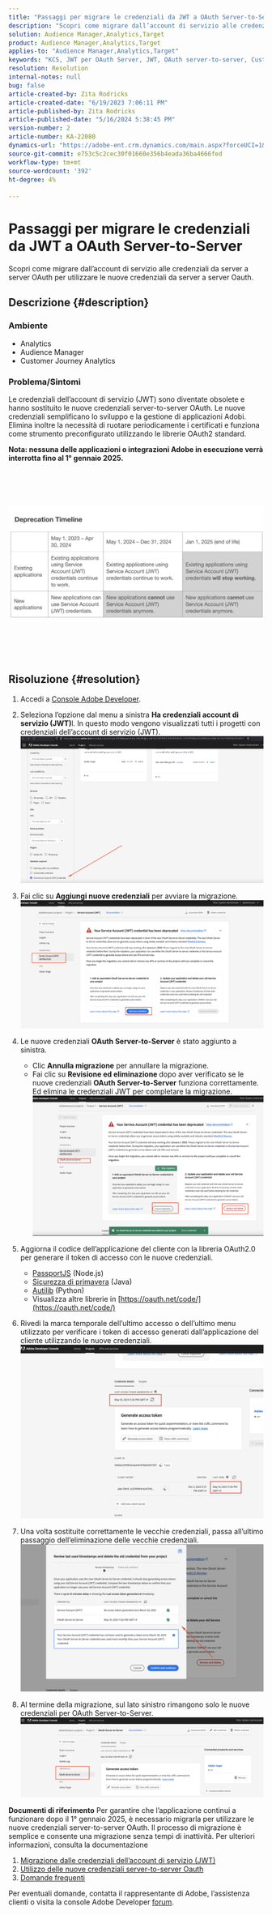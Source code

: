 ```yaml
---
title: "Passaggi per migrare le credenziali da JWT a OAuth Server-to-Server"
description: "Scopri come migrare dall’account di servizio alle credenziali da server a server OAuth per utilizzare le nuove credenziali da server a server Oauth."
solution: Audience Manager,Analytics,Target
product: Audience Manager,Analytics,Target
applies-to: "Audience Manager,Analytics,Target"
keywords: "KCS, JWT per OAuth Server, JWT, OAuth server-to-server, Customer Journey Analytics, migrazione delle credenziali"
resolution: Resolution
internal-notes: null
bug: false
article-created-by: Zita Rodricks
article-created-date: "6/19/2023 7:06:11 PM"
article-published-by: Zita Rodricks
article-published-date: "5/16/2024 5:38:45 PM"
version-number: 2
article-number: KA-22080
dynamics-url: "https://adobe-ent.crm.dynamics.com/main.aspx?forceUCI=1&pagetype=entityrecord&etn=knowledgearticle&id=f3a63955-d40e-ee11-8f6d-6045bd006b3d"
source-git-commit: e753c5c2cec30f01660e356b4eada36ba4666fed
workflow-type: tm+mt
source-wordcount: '392'
ht-degree: 4%

---
```


# Passaggi per migrare le credenziali da JWT a OAuth Server-to-Server


Scopri come migrare dall’account di servizio alle credenziali da server a server OAuth per utilizzare le nuove credenziali da server a server Oauth.

## Descrizione {#description}


### Ambiente

- Analytics
- Audience Manager
- Customer Journey Analytics


### Problema/Sintomi

Le credenziali dell’account di servizio (JWT) sono diventate obsolete e hanno sostituito le nuove credenziali server-to-server OAuth. Le nuove credenziali semplificano lo sviluppo e la gestione di applicazioni Adobi. Elimina inoltre la necessità di ruotare periodicamente i certificati e funziona come strumento preconfigurato utilizzando le librerie OAuth2 standard. 

<b>Nota: nessuna delle applicazioni o integrazioni Adobe in esecuzione verrà interrotta fino al 1° gennaio 2025.</b>
<br><br> <br><br> <br><br><b>![](assets/___f5a63955-d40e-ee11-8f6d-6045bd006b3d___.png)</b><br><br> <br><br> <br>

## Risoluzione {#resolution}


1. Accedi a [Console Adobe Developer](https://developer.adobe.com/console).
2. Seleziona l’opzione dal menu a sinistra <b>Ha credenziali account di servizio (JWT)</b>l. In questo modo vengono visualizzati tutti i progetti con credenziali dell’account di servizio (JWT).![](assets/bff4d24d-8b21-ee11-9cbe-6045bd006a22.png)
3. Fai clic su <b>Aggiungi nuove credenziali</b> per avviare la migrazione.![](assets/500ae166-8b21-ee11-9cbe-6045bd006a22.png)
4. Le nuove credenziali <b>OAuth Server-to-Server</b> è stato aggiunto a sinistra.
   - Clic <b>Annulla migrazione</b> per annullare la migrazione.
   - Fai clic su <b>Revisione ed eliminazione </b>dopo aver verificato se le nuove credenziali <b>OAuth Server-to-Server</b> funziona correttamente. Ed elimina le credenziali JWT per completare la migrazione.![](assets/bd94377a-8b21-ee11-9cbe-6045bd006a22.png)
5. Aggiorna il codice dell’applicazione del cliente con la libreria OAuth2.0 per generare il token di accesso con le nuove credenziali.

   - [PassportJS](https://github.com/jaredhanson/passport) (Node.js)
   - [Sicurezza di primavera](https://spring.io/projects/spring-security) (Java)
   - [Autilib](https://github.com/lepture/authlib) (Python)
   - Visualizza altre librerie in [https://oauth.net/code/](https://oauth.net/code/)
6. Rivedi la marca temporale dell’ultimo accesso o dell’ultimo menu utilizzato per verificare i token di accesso generati dall’applicazione del cliente utilizzando le nuove credenziali.![](assets/2379358d-8b21-ee11-9cbe-6045bd006a22.png)
7. Una volta sostituite correttamente le vecchie credenziali, passa all’ultimo passaggio dell’eliminazione delle vecchie credenziali.![](assets/86be29a0-8b21-ee11-9cbe-6045bd006a22.png)
8. Al termine della migrazione, sul lato sinistro rimangono solo le nuove credenziali per OAuth Server-to-Server.![](assets/4bfaa6af-8b21-ee11-9cbe-6045bd006a22.png)


<b>Documenti di riferimento</b>
Per garantire che l’applicazione continui a funzionare dopo il 1° gennaio 2025, è necessario migrarla per utilizzare le nuove credenziali server-to-server OAuth.
Il processo di migrazione è semplice e consente una migrazione senza tempi di inattività. Per ulteriori informazioni, consulta la documentazione



1. [Migrazione dalle credenziali dell’account di servizio (JWT)](https://nam04.safelinks.protection.outlook.com/?url=https%3A%2F%2Fpostoffice.adobe.com%2Fpo-server%2Flink%2Fredirect%3Ftarget%3DeyJhbGciOiJIUzUxMiJ9.eyJ0ZW1wbGF0ZSI6ImJsZXRoZXJfbm90aWNlX29hdXRoX3NlcnZlcl90b19zZXJ2ZXIiLCJlbWFpbEFkZHJlc3MiOiJndXd1K3NvbmVAYWRvYmV0ZXN0LmNvbSIsInJlcXVlc3RJZCI6IjM0ZjIyNTMwLThjMzEtNDlkNC1iZjEyLThlZGIyY2E0ODdhOCIsImxpbmsiOiJodHRwczovL3d3dy5hZG9iZS5jb20vZ28vZGV2c19zMnNfbWlncmF0aW9uX2d1aWRlIiwibGFiZWwiOiI5IiwibG9jYWxlIjoiZW5fVVMifQ.Pr8LjAW5wq_tEqCQLs4Y2fwJSTW_Z2FH0CIVInolEKvySfPDiF7vl8Hg4S9ne_V6a74oLfCVzc99EE9K4XUoBQ&amp;amp;data=05%7C01%7Cguwu%40adobe.com%7C3b1b2261ea264d45d9df08db4ce8a7de%7Cfa7b1b5a7b34438794aed2c178decee1%7C0%7C0%7C638188334359675040%7CUnknown%7CTWFpbGZsb3d8eyJWIjoiMC4wLjAwMDAiLCJQIjoiV2luMzIiLCJBTiI6Ik1haWwiLCJXVCI6Mn0%3D%7C3000%7C%7C%7C&amp;amp;sdata=dd8x%2FoDHh0QUi3xboxa78uA54JXEaVq5qYkP8zkvymk%3D&amp;amp;reserved=0)
2. [Utilizzo delle nuove credenziali server-to-server Oauth](https://nam04.safelinks.protection.outlook.com/?url=https%3A%2F%2Fpostoffice.adobe.com%2Fpo-server%2Flink%2Fredirect%3Ftarget%3DeyJhbGciOiJIUzUxMiJ9.eyJ0ZW1wbGF0ZSI6ImJsZXRoZXJfbm90aWNlX29hdXRoX3NlcnZlcl90b19zZXJ2ZXIiLCJlbWFpbEFkZHJlc3MiOiJndXd1K3NvbmVAYWRvYmV0ZXN0LmNvbSIsInJlcXVlc3RJZCI6IjM0ZjIyNTMwLThjMzEtNDlkNC1iZjEyLThlZGIyY2E0ODdhOCIsImxpbmsiOiJodHRwczovL3d3dy5hZG9iZS5jb20vZ28vZGV2c19zMnNfY3JlZGVudGlhbF9vdmVydmlldyIsImxhYmVsIjoiMTAiLCJsb2NhbGUiOiJlbl9VUyJ9.c-c4--RAgDvS0l-WI5yIuYBIbzL7OeWXepCCfSzR1AkdVnrTZmWmm7jYmu11JqHZ_UBPANJqYEzEZrtydXY0YQ&amp;amp;data=05%7C01%7Cguwu%40adobe.com%7C3b1b2261ea264d45d9df08db4ce8a7de%7Cfa7b1b5a7b34438794aed2c178decee1%7C0%7C0%7C638188334359675040%7CUnknown%7CTWFpbGZsb3d8eyJWIjoiMC4wLjAwMDAiLCJQIjoiV2luMzIiLCJBTiI6Ik1haWwiLCJXVCI6Mn0%3D%7C3000%7C%7C%7C&amp;amp;sdata=YwiTIXMxPv9MhhEhVR3sv0g%2Bqi4NP8OERnJxE9C65I0%3D&amp;amp;reserved=0)
3. [Domande frequenti](https://nam04.safelinks.protection.outlook.com/?url=https%3A%2F%2Fpostoffice.adobe.com%2Fpo-server%2Flink%2Fredirect%3Ftarget%3DeyJhbGciOiJIUzUxMiJ9.eyJ0ZW1wbGF0ZSI6ImJsZXRoZXJfbm90aWNlX29hdXRoX3NlcnZlcl90b19zZXJ2ZXIiLCJlbWFpbEFkZHJlc3MiOiJndXd1K3NvbmVAYWRvYmV0ZXN0LmNvbSIsInJlcXVlc3RJZCI6IjM0ZjIyNTMwLThjMzEtNDlkNC1iZjEyLThlZGIyY2E0ODdhOCIsImxpbmsiOiJodHRwczovL3d3dy5hZG9iZS5jb20vZ28vZGV2c19zMnNfbWlncmF0aW9uX2d1aWRlX2ZhcSIsImxhYmVsIjoiMTEiLCJsb2NhbGUiOiJlbl9VUyJ9.8IlQUL_WbLKsMUDG4VHvqnwqI0l6TzEXSN0I_R_dXCswvDQpusEgm5LstaLYWzPy0crhk_ShRbmjZvMVS5t1Mg&amp;amp;data=05%7C01%7Cguwu%40adobe.com%7C3b1b2261ea264d45d9df08db4ce8a7de%7Cfa7b1b5a7b34438794aed2c178decee1%7C0%7C0%7C638188334359675040%7CUnknown%7CTWFpbGZsb3d8eyJWIjoiMC4wLjAwMDAiLCJQIjoiV2luMzIiLCJBTiI6Ik1haWwiLCJXVCI6Mn0%3D%7C3000%7C%7C%7C&amp;amp;sdata=n4WBY0gemPujdOZRaTMICsePuQJsuh9STbkgEsvyai8%3D&amp;amp;reserved=0)


Per eventuali domande, contatta il rappresentante di Adobe, l’assistenza clienti o visita la console Adobe Developer [forum](https://nam04.safelinks.protection.outlook.com/?url=https%3A%2F%2Fpostoffice.adobe.com%2Fpo-server%2Flink%2Fredirect%3Ftarget%3DeyJhbGciOiJIUzUxMiJ9.eyJ0ZW1wbGF0ZSI6ImJsZXRoZXJfbm90aWNlX29hdXRoX3NlcnZlcl90b19zZXJ2ZXIiLCJlbWFpbEFkZHJlc3MiOiJndXd1K3NvbmVAYWRvYmV0ZXN0LmNvbSIsInJlcXVlc3RJZCI6IjM0ZjIyNTMwLThjMzEtNDlkNC1iZjEyLThlZGIyY2E0ODdhOCIsImxpbmsiOiJodHRwczovL2V4cGVyaWVuY2VsZWFndWVjb21tdW5pdGllcy5hZG9iZS5jb20vdDUvYWRvYmUtZGV2ZWxvcGVyLWNvbnNvbGUvY3QtcC9hZG9iZS1pby1jb25zb2xlIiwibGFiZWwiOiIxMiIsImxvY2FsZSI6ImVuX1VTIn0.P8FY77-eRzVSjnf09no_Hn5owFmpREoMVLK5OSTU6WWBApUGuQH0fokMAu1R0L-uTQlCovlnIGYD7NRoqMFD8g&amp;amp;data=05%7C01%7Cguwu%40adobe.com%7C3b1b2261ea264d45d9df08db4ce8a7de%7Cfa7b1b5a7b34438794aed2c178decee1%7C0%7C0%7C638188334359675040%7CUnknown%7CTWFpbGZsb3d8eyJWIjoiMC4wLjAwMDAiLCJQIjoiV2luMzIiLCJBTiI6Ik1haWwiLCJXVCI6Mn0%3D%7C3000%7C%7C%7C&amp;amp;sdata=%2FhbICP9PCZsfsNDrBYaGlEb%2FREbBJMjNZeWPzoOPJsk%3D&amp;amp;reserved=0).
